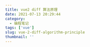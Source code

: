 ```yaml
---
title: vue2 diff 算法原理
date: 2021-07-13 20:29:44
category:
  - 编程笔记
tags: ['vue']
slug: vue-2-diff-algorithm-principle
thumbnail: ''
---  
```

    